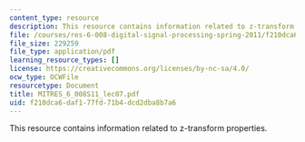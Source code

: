 ```yaml
---
content_type: resource
description: This resource contains information related to z-transform properties.
file: /courses/res-6-008-digital-signal-processing-spring-2011/f210dca6daf177fd71b4dcd2dba8b7a6_MITRES_6_008S11_lec07.pdf
file_size: 229259
file_type: application/pdf
learning_resource_types: []
license: https://creativecommons.org/licenses/by-nc-sa/4.0/
ocw_type: OCWFile
resourcetype: Document
title: MITRES_6_008S11_lec07.pdf
uid: f210dca6-daf1-77fd-71b4-dcd2dba8b7a6
---
```

This resource contains information related to z-transform properties.